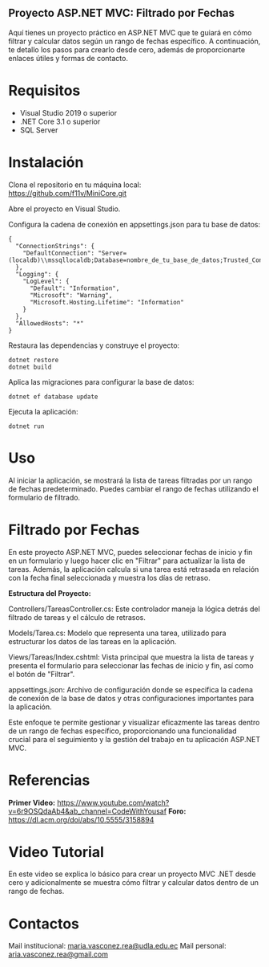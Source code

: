 ## Proyecto ASP.NET MVC: Filtrado por Fechas
Aquí tienes un proyecto práctico en ASP.NET MVC que te guiará en cómo filtrar y calcular datos según un rango de fechas específico. A continuación, te detallo los pasos para crearlo desde cero, además de proporcionarte enlaces útiles y formas de contacto.

# Requisitos
- Visual Studio 2019 o superior
- .NET Core 3.1 o superior
- SQL Server
# Instalación
Clona el repositorio en tu máquina local:
https://github.com/f11v/MiniCore.git

Abre el proyecto en Visual Studio.

Configura la cadena de conexión en appsettings.json para tu base de datos:
```
{
  "ConnectionStrings": {
    "DefaultConnection": "Server=(localdb)\\mssqllocaldb;Database=nombre_de_tu_base_de_datos;Trusted_Connection=True;MultipleActiveResultSets=true"
  },
  "Logging": {
    "LogLevel": {
      "Default": "Information",
      "Microsoft": "Warning",
      "Microsoft.Hosting.Lifetime": "Information"
    }
  },
  "AllowedHosts": "*"
}
```
Restaura las dependencias y construye el proyecto:
```
dotnet restore
dotnet build
```

Aplica las migraciones para configurar la base de datos:
```
dotnet ef database update
```

Ejecuta la aplicación:
```
dotnet run
```

# Uso
Al iniciar la aplicación, se mostrará la lista de tareas filtradas por un rango de fechas predeterminado. Puedes cambiar el rango de fechas utilizando el formulario de filtrado.

# Filtrado por Fechas
En este proyecto ASP.NET MVC, puedes seleccionar fechas de inicio y fin en un formulario y luego hacer clic en "Filtrar" para actualizar la lista de tareas. Además, la aplicación calcula si una tarea está retrasada en relación con la fecha final seleccionada y muestra los días de retraso.

**Estructura del Proyecto:**

Controllers/TareasController.cs: Este controlador maneja la lógica detrás del filtrado de tareas y el cálculo de retrasos.

Models/Tarea.cs: Modelo que representa una tarea, utilizado para estructurar los datos de las tareas en la aplicación.

Views/Tareas/Index.cshtml: Vista principal que muestra la lista de tareas y presenta el formulario para seleccionar las fechas de inicio y fin, así como el botón de "Filtrar".

appsettings.json: Archivo de configuración donde se especifica la cadena de conexión de la base de datos y otras configuraciones importantes para la aplicación.

Este enfoque te permite gestionar y visualizar eficazmente las tareas dentro de un rango de fechas específico, proporcionando una funcionalidad crucial para el seguimiento y la gestión del trabajo en tu aplicación ASP.NET MVC.

# Referencias
**Primer Video:** https://www.youtube.com/watch?v=6r9OSQdaAb4&ab_channel=CodeWithYousaf
**Foro:** https://dl.acm.org/doi/abs/10.5555/3158894

# Video Tutorial
En este video se explica lo básico para crear un proyecto MVC .NET desde cero y adicionalmente se muestra cómo filtrar y calcular datos dentro de un rango de fechas.

# Contactos
Mail institucional: maria.vasconez.rea@udla.edu.ec
Mail personal:  aria.vasconez.rea@gmail.com
